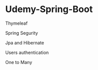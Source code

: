 # Udemy-Spring-Boot

Thymeleaf

Spring Segurity

Jpa and Hibernate

Users authentication

One to Many
